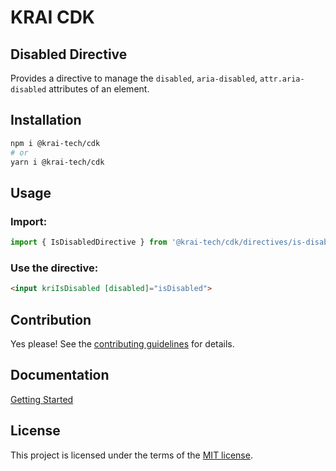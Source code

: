 # KRAI CDK
## Disabled Directive

Provides a directive to manage the `disabled`, `aria-disabled`, `attr.aria-disabled` attributes of an element.

## Installation

```bash
npm i @krai-tech/cdk
# or
yarn i @krai-tech/cdk
```

## Usage

### Import:

```typescript
import { IsDisabledDirective } from '@krai-tech/cdk/directives/is-disabled';
```

### Use the directive:

```html
<input kriIsDisabled [disabled]="isDisabled">
```

## Contribution

Yes please! See the
[contributing guidelines](https://krai-kit.dev/en/docs/contribution)
for details.

## Documentation

[Getting Started](https://krai-kit.dev/en/docs/getting-started)

## License

This project is licensed under the terms of the
[MIT license](https://github.com/krai-tech/krai-kit/blob/master/LICENSE).
